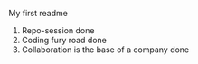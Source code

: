 My first readme
1. Repo-session done
2.  Coding fury road done
3.  Collaboration is the base of a company done
